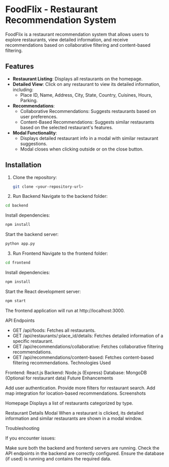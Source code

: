 # FoodFlix - Restaurant Recommendation System

FoodFlix is a restaurant recommendation system that allows users to explore restaurants, view detailed information, and receive recommendations based on collaborative filtering and content-based filtering.

## Features

- **Restaurant Listing**: Displays all restaurants on the homepage.
- **Detailed View**: Click on any restaurant to view its detailed information, including:
  - Place ID, Name, Address, City, State, Country, Cuisines, Hours, Parking.
- **Recommendations**:
  - Collaborative Recommendations: Suggests restaurants based on user preferences.
  - Content-Based Recommendations: Suggests similar restaurants based on the selected restaurant's features.
- **Modal Functionality**:
  - Displays detailed restaurant info in a modal with similar restaurant suggestions.
  - Modal closes when clicking outside or on the close button.

## Installation

1. Clone the repository:
   ```bash
   git clone <your-repository-url>

2. Run Backend
Navigate to the backend folder:
```bash
cd backend
```
Install dependencies:
```bash
npm install
```
Start the backend server:
```bash
python app.py
```
3. Run Frontend
Navigate to the frontend folder:
```bash
cd frontend
```
Install dependencies:
```bash
npm install
```
Start the React development server:
```bash
npm start
```
The frontend application will run at http://localhost:3000.

API Endpoints

- GET /api/foods: Fetches all restaurants.
- GET /api/restaurants/:place_id/details: Fetches detailed information of a specific restaurant.
- GET /api/recommendations/collaborative: Fetches collaborative filtering recommendations.
- GET /api/recommendations/content-based: Fetches content-based filtering recommendations.
Technologies Used

Frontend: React.js
Backend: Node.js (Express)
Database: MongoDB (Optional for restaurant data)
Future Enhancements

Add user authentication.
Provide more filters for restaurant search.
Add map integration for location-based recommendations.
Screenshots

Homepage
Displays a list of restaurants categorized by type.

Restaurant Details Modal
When a restaurant is clicked, its detailed information and similar restaurants are shown in a modal window.

Troubleshooting

If you encounter issues:

Make sure both the backend and frontend servers are running.
Check the API endpoints in the backend are correctly configured.
Ensure the database (if used) is running and contains the required data.
